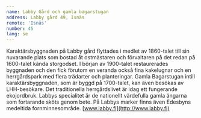 ```yaml
---
name: Labby Gård och gamla bagarstugan
address: Labby gård 49, Isnäs
remote: 'Isnäs'
number: 45
lang: se
---
```

Karaktärsbyggnaden på Labby gård flyttades i medlet av 1860-talet till sin nuvarande plats som bostad åt ostmästaren och förvaltaren på det redan på 1600-talet kända storgodset. I början av 1900-talet restaurerades byggnaden och den fick förutom en veranda också fina kakelugnar och en herrgårdspark med flera trädarter och planteringar.  Gamla Bagarstugan intill karaktärsbyggnaden, som är byggd på 1700-talet, kan även besökas av LHH-besökare. Det traditionella herrgårdslivet är idag ett fungerande ekojordbruk. Labbys specialitet är de nationellt värdefulla gamla ängarna som fortarande sköts genom bete. På Labbys marker finns även Edesbyns medeltida fornminnesområde. [www.labby.fi](http://www.labby.fi)
